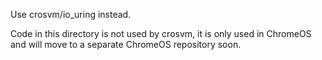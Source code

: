 Use crosvm/io_uring instead.

Code in this directory is not used by crosvm, it is only used in ChromeOS and will move to a
separate ChromeOS repository soon.
